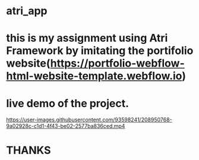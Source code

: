 # atri_app
# this is my assignment using Atri Framework by imitating the portifolio website(https://portfolio-webflow-html-website-template.webflow.io)
# live demo of the project.
https://user-images.githubusercontent.com/93598241/208950768-9a02928c-c1d1-4f43-be02-2577ba836ced.mp4
# THANKS

